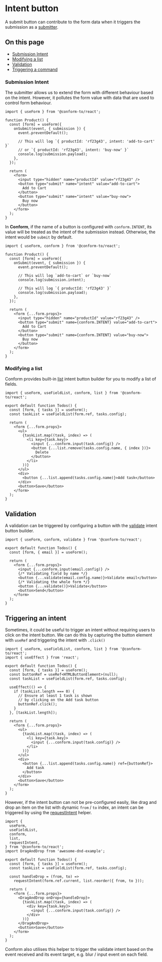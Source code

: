 # Intent button

A submit button can contribute to the form data when it triggers the submission as a [submitter](https://developer.mozilla.org/en-US/docs/Web/API/SubmitEvent/submitter).

<!-- aside -->

## On this page

- [Submission Intent](#submission-intent)
- [Modifying a list](#modifying-a-list)
- [Validation](#validation)
- [Triggering a command](#triggering-a-command)

<!-- /aside -->

### Submission Intent

The submitter allows us to extend the form with different behaviour based on the intent. However, it pollutes the form value with data that are used to control form behaviour.

```tsx
import { useForm } from '@conform-to/react';

function Product() {
  const [form] = useForm({
    onSubmit(event, { submission }) {
      event.preventDefault();

      // This will log `{ productId: 'rf23g43', intent: 'add-to-cart' }`
      // or `{ productId: 'rf23g43', intent: 'buy-now' }`
      console.log(submission.payload);
    },
  });

  return (
    <form>
      <input type="hidden" name="productId" value="rf23g43" />
      <button type="submit" name="intent" value="add-to-cart">
        Add to Cart
      </button>
      <button type="submit" name="intent" value="buy-now">
        Buy now
      </button>
    </form>
  );
}
```

In **Conform**, if the name of a button is configured with `conform.INTENT`, its value will be treated as the intent of the submission instead. Otherwise, the intent would be `submit` by default.

```tsx
import { useForm, conform } from '@conform-to/react';

function Product() {
  const [form] = useForm({
    onSubmit(event, { submission }) {
      event.preventDefault();

      // This will log `add-to-cart` or `buy-now`
      console.log(submission.intent);

      // This will log `{ productId: 'rf23g43' }`
      console.log(submission.payload);
    },
  });

  return (
    <form {...form.props}>
      <input type="hidden" name="productId" value="rf23g43" />
      <button type="submit" name={conform.INTENT} value="add-to-cart">
        Add to Cart
      </button>
      <button type="submit" name={conform.INTENT} value="buy-now">
        Buy now
      </button>
    </form>
  );
}
```

### Modifying a list

Conform provides built-in [list](/packages/conform-react/README.md#list) intent button builder for you to modify a list of fields.

```tsx
import { useForm, useFieldList, conform, list } from '@conform-to/react';

export default function Todos() {
  const [form, { tasks }] = useForm();
  const taskList = useFieldList(form.ref, tasks.config);

  return (
    <form {...form.props}>
      <ul>
        {taskList.map((task, index) => (
          <li key={task.key}>
            <input {...conform.input(task.config)} />
            <button {...list.remove(tasks.config.name, { index })}>
              Delete
            </button>
          </li>
        ))}
      </ul>
      <div>
        <button {...list.append(tasks.config.name)}>Add task</button>
      </div>
      <button>Save</button>
    </form>
  );
}
```

## Validation

A validation can be triggered by configuring a button with the [validate](/packages/conform-react/README.md#validate) intent button builder.

```tsx
import { useForm, conform, validate } from '@conform-to/react';

export default function Todos() {
  const [form, { email }] = useForm();

  return (
    <form {...form.props}>
      <input {...conform.input(email.config)} />
      {/* Validating field by name */}
      <button {...validate(email.config.name)}>Validate email</button>
      {/* Validating the whole form */}
      <button {...validate()}>Validate</button>
      <button>Send</button>
    </form>
  );
}
```

## Triggering an intent

Sometimes, it could be useful to trigger an intent without requiring users to click on the intent button. We can do this by capturing the button element with `useRef` and triggering the intent with `.click()`

```tsx
import { useForm, useFieldList, conform, list } from '@conform-to/react';
import { useEffect } from 'react';

export default function Todos() {
  const [form, { tasks }] = useForm();
  const buttonRef = useRef<HTMLButtonElement>(null);
  const taskList = useFieldList(form.ref, tasks.config);

  useEffect(() => {
    if (taskList.length === 0) {
      // Ensure at least 1 task is shown
      // by clicking on the Add task button
      buttonRef.click();
    }
  }, [taskList.length]);

  return (
    <form {...form.props}>
      <ul>
        {taskList.map((task, index) => (
          <li key={task.key}>
            <input {...conform.input(task.config)} />
          </li>
        ))}
      </ul>
      <div>
        <button {...list.append(tasks.config.name)} ref={buttonRef}>
          Add task
        </button>
      </div>
      <button>Save</button>
    </form>
  );
}
```

However, if the intent button can not be pre-configured easily, like drag and drop an item on the list with dynamic `from` / `to` index, an intent can be triggered by using the [requestIntent](/packages/conform-react/README.md#requestintent) helper.

```tsx
import {
  useForm,
  useFieldList,
  conform,
  list,
  requestIntent,
} from '@conform-to/react';
import DragAndDrop from 'awesome-dnd-example';

export default function Todos() {
  const [form, { tasks }] = useForm();
  const taskList = useFieldList(form.ref, tasks.config);

  const handleDrop = (from, to) =>
    requestIntent(form.ref.current, list.reorder({ from, to }));

  return (
    <form {...form.props}>
      <DragAndDrop onDrop={handleDrop}>
        {taskList.map((task, index) => (
          <div key={task.key}>
            <input {...conform.input(task.config)} />
          </div>
        ))}
      </DragAndDrop>
      <button>Save</button>
    </form>
  );
}
```

Conform also utilises this helper to trigger the validate intent based on the event received and its event target, e.g. blur / input event on each field.
